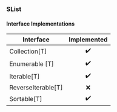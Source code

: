 ### SList

#### Interface Implementations

| Interface          | Implemented        |
|--------------------|:------------------:|
| Collection[T]      | :heavy_check_mark: |
| Enumerable [T]     | :heavy_check_mark: |
| Iterable[T]        | :heavy_check_mark: |
| ReverseIterable[T] | :x:                |
| Sortable[T]        | :heavy_check_mark: |
